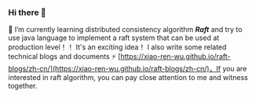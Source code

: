 ### Hi there 👋

<!--
**xiao-ren-wu/xiao-ren-wu** is a ✨ _special_ ✨ repository because its `README.md` (this file) appears on your GitHub profile.

Here are some ideas to get you started:

- 🔭 I’m currently working on ...
- 🌱 I’m currently learning ...
- 👯 I’m looking to collaborate on ...
- 🤔 I’m looking for help with ...
- 💬 Ask me about ...
- 📫 How to reach me: ...
- 😄 Pronouns: ...
- ⚡ Fun fact: ...
-->

🌱 I’m currently learning distributed consistency algorithm ***Raft*** and try to use java language to implement a raft system that can be used at production level！！
It's an exciting idea！ I also write some related technical blogs and documents ⚡ [https://xiao-ren-wu.github.io/raft-blogs/zh-cn/](https://xiao-ren-wu.github.io/raft-blogs/zh-cn/)，If you are interested in raft algorithm, you can pay close attention to me and witness together.
